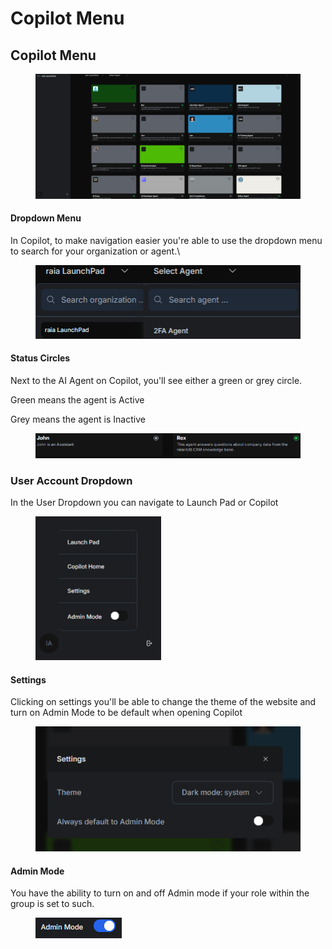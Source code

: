 # Copilot Menu

## Copilot Menu

<figure><img src=".gitbook/assets/image (21).png" alt=""><figcaption></figcaption></figure>

#### Dropdown Menu

In Copilot, to make navigation easier you're able to use the dropdown menu to search for your organization or agent.\


<figure><img src=".gitbook/assets/image (23).png" alt=""><figcaption></figcaption></figure>

#### Status Circles

Next to the AI Agent on Copilot, you'll see either a green or grey circle.

Green means the agent is Active

Grey means the agent is Inactive

<figure><img src=".gitbook/assets/image (27).png" alt=""><figcaption></figcaption></figure>

### User Account Dropdown

In the User Dropdown you can navigate to Launch Pad or Copilot

<figure><img src=".gitbook/assets/image (28).png" alt=""><figcaption></figcaption></figure>

#### Settings

Clicking on settings you'll be able to change the theme of the website and turn on Admin Mode to be default when opening Copilot

<figure><img src=".gitbook/assets/image (29).png" alt=""><figcaption></figcaption></figure>

#### Admin Mode

You have the ability to turn on and off Admin mode if your role within the group is set to such.

<figure><img src=".gitbook/assets/image (31).png" alt=""><figcaption></figcaption></figure>
